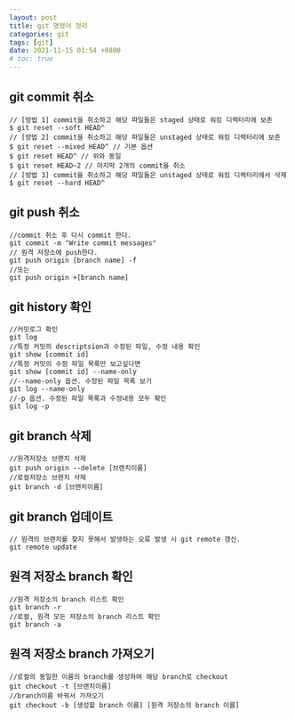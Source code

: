 ```yaml
---
layout: post
title: git 명령어 정리
categories: git
tags: [git]
date: 2021-11-15 01:54 +0800
# toc: true
---
```


## git commit 취소

    // [방법 1] commit을 취소하고 해당 파일들은 staged 상태로 워킹 디렉터리에 보존
    $ git reset --soft HEAD^
    // [방법 2] commit을 취소하고 해당 파일들은 unstaged 상태로 워킹 디렉터리에 보존
    $ git reset --mixed HEAD^ // 기본 옵션
    $ git reset HEAD^ // 위와 동일
    $ git reset HEAD~2 // 마지막 2개의 commit을 취소
    // [방법 3] commit을 취소하고 해당 파일들은 unstaged 상태로 워킹 디렉터리에서 삭제
    $ git reset --hard HEAD^

## git push 취소

    //commit 취소 후 다시 commit 한다.
    git commit -m "Write commit messages"
    // 원격 저장소에 push한다.
    git push origin [branch name] -f
    //또는
    git push origin +[branch name]

## git history 확인

    //커밋로그 확인
    git log
    //특정 커밋의 descriptsion과 수정된 파일, 수정 내용 확인
    git show [commit id]
    //특정 커밋의 수정 파일 목록만 보고싶다면
    git show [commit id] --name-only
    //--name-only 옵션. 수정된 파일 목록 보기
    git log --name-only
    //-p 옵션. 수정된 파일 목록과 수정내용 모두 확인
    git log -p

## git branch 삭제

    //원격저장소 브랜치 삭제
    git push origin --delete [브랜치이름]
    //로컬저장소 브랜치 삭제
    git branch -d [브랜치이름]

## git branch 업데이트

    // 원격의 브랜치를 찾지 못해서 발생하는 오류 발생 시 git remote 갱신.
    git remote update

## 원격 저장소 branch 확인

    //원격 저장소의 branch 리스트 확인
    git branch -r
    //로컬, 원격 모든 저장소의 branch 리스트 확인
    git branch -a

## 원격 저장소 branch 가져오기

    //로컬의 동일한 이름의 branch를 생성하여 해당 branch로 checkout
    git checkout -t [브랜치이름]
    //branch이름 바꿔서 가져오기
    git checkout -b [생성할 branch 이름] [원격 저장소의 branch 이름]

